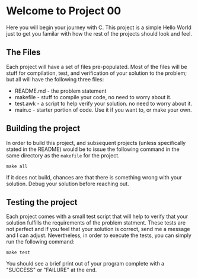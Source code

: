 # Welcome to Project 00 #

Here you will begin your journey with C. This project is a simple Hello World
just to get you familar with how the rest of the projects should look and feel.

## The Files ##
Each project will have a set of files pre-populated. Most of the files will be
stuff for compilation, test, and verification of your solution to the problem;
but all will have the following three files:

* README.md - the problem statement
* makefile  - stuff to compile your code, no need to worry about it.
* test.awk  - a script to help verify your solution. no need to worry about it.
* main.c    - starter portion of code. Use it if you want to, or make your own.

## Building the project ##
In order to build this project, and subsequent projects (unless specifically
stated in the README) would be to issue the following command in the same
directory as the `makefile` for the project.

```
make all
```

If it does not build, chances are that there is something wrong with your
solution. Debug your solution before reaching out. 


## Testing the project ##
Each project comes with a small test script that will help to verify that your
solution fulfills the requirements of the problem statment. These tests are not
perfect and if you feel that your solution is correct, send me a message and I
can adjust. Nevertheless, in order to execute the tests, you can simply run the
following command:

```
make test
```

You should see a brief print out of your program complete with a "SUCCESS" or
"FAILURE" at the end.
